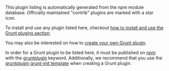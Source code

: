 This plugin listing is automatically generated from the npm module database.
Officially maintained "contrib" plugins are marked with a star
<span class='icon-star'></span> icon.

To install and use any plugin listed here, checkout [how to install and use the Grunt plugins section](http://gruntjs.com/getting-started#installing-grunt-and-gruntplugins).

You may also be interested on how to [create your own Grunt plugin](http://gruntjs.com/creating-plugins).

<div class="plugins-note">
In order for a Grunt plugin to be listed here, it must be published on
<a href="https://www.npmjs.org/">npm</a> with the
<a href="https://www.npmjs.org/browse/keyword/gruntplugin">gruntplugin</a> keyword.
Additionally, we recommend that you use the
<a href="https://github.com/gruntjs/grunt-init-gruntplugin">gruntplugin grunt-init template</a>
when creating a Grunt plugin.
</div>
